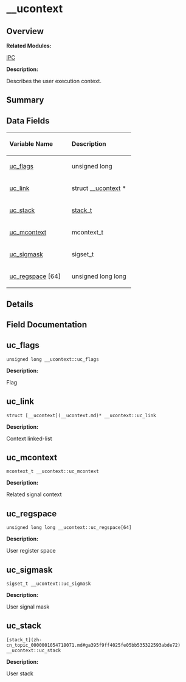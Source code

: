 # \_\_ucontext<a name="ZH-CN_TOPIC_0000001055039560"></a>

## **Overview**<a name="section1498156335093537"></a>

**Related Modules:**

[IPC](zh-cn_topic_0000001054718071.md)

**Description:**

Describes the user execution context. 

## **Summary**<a name="section644896465093537"></a>

## Data Fields<a name="pub-attribs"></a>

<a name="table1781620728093537"></a>
<table><thead align="left"><tr id="row1311912665093537"><th class="cellrowborder" valign="top" width="50%" id="mcps1.1.3.1.1"><p id="p1091073248093537"><a name="p1091073248093537"></a><a name="p1091073248093537"></a>Variable Name</p>
</th>
<th class="cellrowborder" valign="top" width="50%" id="mcps1.1.3.1.2"><p id="p1459174334093537"><a name="p1459174334093537"></a><a name="p1459174334093537"></a>Description</p>
</th>
</tr>
</thead>
<tbody><tr id="row1365442229093537"><td class="cellrowborder" valign="top" width="50%" headers="mcps1.1.3.1.1 "><p id="p1026147200093537"><a name="p1026147200093537"></a><a name="p1026147200093537"></a><a href="__ucontext.md#a37d6c2fd659ca179dac3b3e201caf721">uc_flags</a></p>
</td>
<td class="cellrowborder" valign="top" width="50%" headers="mcps1.1.3.1.2 "><p id="p2123182388093537"><a name="p2123182388093537"></a><a name="p2123182388093537"></a>unsigned long&nbsp;</p>
</td>
</tr>
<tr id="row911669614093537"><td class="cellrowborder" valign="top" width="50%" headers="mcps1.1.3.1.1 "><p id="p1919659478093537"><a name="p1919659478093537"></a><a name="p1919659478093537"></a><a href="__ucontext.md#ac959c5e5cf5dc08fe790c048f7c7f802">uc_link</a></p>
</td>
<td class="cellrowborder" valign="top" width="50%" headers="mcps1.1.3.1.2 "><p id="p1854207267093537"><a name="p1854207267093537"></a><a name="p1854207267093537"></a>struct <a href="__ucontext.md">__ucontext</a> *&nbsp;</p>
</td>
</tr>
<tr id="row561404688093537"><td class="cellrowborder" valign="top" width="50%" headers="mcps1.1.3.1.1 "><p id="p598157113093537"><a name="p598157113093537"></a><a name="p598157113093537"></a><a href="__ucontext.md#ad53e410e77eb4014fffad71484aee872">uc_stack</a></p>
</td>
<td class="cellrowborder" valign="top" width="50%" headers="mcps1.1.3.1.2 "><p id="p2124677967093537"><a name="p2124677967093537"></a><a name="p2124677967093537"></a><a href="zh-cn_topic_0000001054718071.md#ga395f9ff4025fe05bb535322593abde72">stack_t</a>&nbsp;</p>
</td>
</tr>
<tr id="row1057695361093537"><td class="cellrowborder" valign="top" width="50%" headers="mcps1.1.3.1.1 "><p id="p1347816882093537"><a name="p1347816882093537"></a><a name="p1347816882093537"></a><a href="__ucontext.md#a7b1df7352cb1f09948bcfa9af895eac1">uc_mcontext</a></p>
</td>
<td class="cellrowborder" valign="top" width="50%" headers="mcps1.1.3.1.2 "><p id="p1146211582093537"><a name="p1146211582093537"></a><a name="p1146211582093537"></a>mcontext_t&nbsp;</p>
</td>
</tr>
<tr id="row1791359216093537"><td class="cellrowborder" valign="top" width="50%" headers="mcps1.1.3.1.1 "><p id="p1471605501093537"><a name="p1471605501093537"></a><a name="p1471605501093537"></a><a href="__ucontext.md#a2edf70532d013389f4362252f749f14c">uc_sigmask</a></p>
</td>
<td class="cellrowborder" valign="top" width="50%" headers="mcps1.1.3.1.2 "><p id="p1131667511093537"><a name="p1131667511093537"></a><a name="p1131667511093537"></a>sigset_t&nbsp;</p>
</td>
</tr>
<tr id="row1026704580093537"><td class="cellrowborder" valign="top" width="50%" headers="mcps1.1.3.1.1 "><p id="p1390411973093537"><a name="p1390411973093537"></a><a name="p1390411973093537"></a><a href="__ucontext.md#a93ddd393e196ec5f6c436e3179c5d19c">uc_regspace</a> [64]</p>
</td>
<td class="cellrowborder" valign="top" width="50%" headers="mcps1.1.3.1.2 "><p id="p1823109353093537"><a name="p1823109353093537"></a><a name="p1823109353093537"></a>unsigned long long&nbsp;</p>
</td>
</tr>
</tbody>
</table>

## **Details**<a name="section1115212877093537"></a>

## **Field Documentation**<a name="section30097202093537"></a>

## uc\_flags<a name="a37d6c2fd659ca179dac3b3e201caf721"></a>

```
unsigned long __ucontext::uc_flags
```

 **Description:**

Flag 

## uc\_link<a name="ac959c5e5cf5dc08fe790c048f7c7f802"></a>

```
struct [__ucontext](__ucontext.md)* __ucontext::uc_link
```

 **Description:**

Context linked-list 

## uc\_mcontext<a name="a7b1df7352cb1f09948bcfa9af895eac1"></a>

```
mcontext_t __ucontext::uc_mcontext
```

 **Description:**

Related signal context 

## uc\_regspace<a name="a93ddd393e196ec5f6c436e3179c5d19c"></a>

```
unsigned long long __ucontext::uc_regspace[64]
```

 **Description:**

User register space 

## uc\_sigmask<a name="a2edf70532d013389f4362252f749f14c"></a>

```
sigset_t __ucontext::uc_sigmask
```

 **Description:**

User signal mask 

## uc\_stack<a name="ad53e410e77eb4014fffad71484aee872"></a>

```
[stack_t](zh-cn_topic_0000001054718071.md#ga395f9ff4025fe05bb535322593abde72) __ucontext::uc_stack
```

 **Description:**

User stack 

